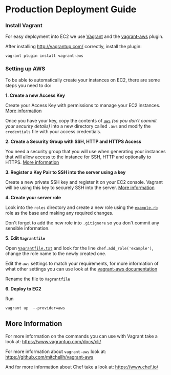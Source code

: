 # Production Deployment Guide

### Install Vagrant

For easy deployment into EC2 we use [Vagrant](http://vagrantup.com/) and the [vagrant-aws](https://github.com/mitchellh/vagrant-aws) plugin.

After installing <http://vagrantup.com/> correctly, install the plugin:

`vagrant plugin install vagrant-aws`

### Setting up AWS

To be able to automatically create your instances on EC2, there are some steps you need to do:

**1. Create a new Access Key**

Create your Access Key with permissions to manage your EC2 instances. [More information](http://docs.aws.amazon.com/IAM/latest/UserGuide/id_credentials_access-keys.html)

Once you have your key, copy the contents of [`aws`](./aws) *(so you don't commit your security details)* into a new directory called `.aws` and modify the `credentials` file with your access credentials.

**2. Create a Security Group with SSH, HTTP and HTTPS Access**

You need a security group that you will use when generating your instances that will allow access to the instance for SSH, HTTP and optionally to HTTPS. [More information](http://docs.aws.amazon.com/AWSEC2/latest/UserGuide/using-network-security.html)

**3. Register a Key Pair to SSH into the server using a key**

Create a new private SSH key and register it on your EC2 console. Vagrant will be using this key to securely SSH into the server. [More information](http://docs.aws.amazon.com/AWSEC2/latest/UserGuide/ec2-key-pairs.html)

**4. Create your server role**

Look into the `roles` directory and create a new role using the [`example.rb`](./roles/example.rb) role as the base and making any required changes.

Don't forget to add the new role into `.gitignore` so you don't commit any sensible information.

**5. Edit `Vagrantfile`**

Open [`Vagrantfile.txt`](./Vagrantfile.txt) and look for the line `chef.add_role('example')`, change the role name to the newly created one.

Edit the `aws` settings to match your requirements, for more information of what other settings you can use look at the [vagrant-aws documentation](https://github.com/mitchellh/vagrant-aws)

Rename the file to `Vagrantfile`

**6. Deploy to EC2**

Run

`vagrant up  --provider=aws`

## More Information

For more information on the commands you can use with Vagrant take a look at:
<https://www.vagrantup.com/docs/cli/>

For more information about `vagrant-aws` look at:
<https://github.com/mitchellh/vagrant-aws>

And for more information about Chef take a look at:
<https://www.chef.io/>